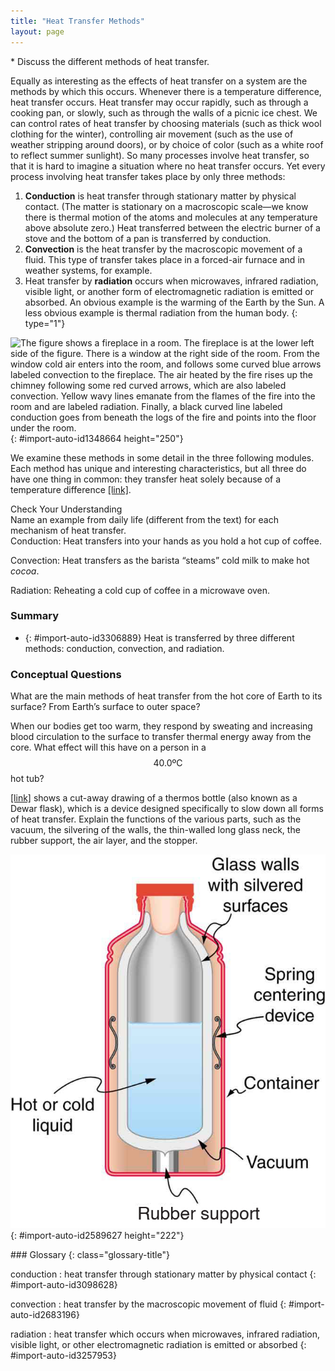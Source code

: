 ```yaml
---
title: "Heat Transfer Methods"
layout: page
---
```



<div class="abstract" markdown="1">
* Discuss the different methods of heat transfer.
</div>

Equally as interesting as the effects of heat transfer on a system are the methods by which this occurs. Whenever there is a temperature difference, heat transfer occurs. Heat transfer may occur rapidly, such as through a cooking pan, or slowly, such as through the walls of a picnic ice chest. We can control rates of heat transfer by choosing materials (such as thick wool clothing for the winter), controlling air movement (such as the use of weather stripping around doors), or by choice of color (such as a white roof to reflect summer sunlight). So many processes involve heat transfer, so that it is hard to imagine a situation where no heat transfer occurs. Yet every process involving heat transfer takes place by only three methods:

1.  **Conduction** is heat transfer through stationary matter by physical contact. (The matter is stationary on a macroscopic scale—we know there is thermal motion of the atoms and molecules at any temperature above absolute zero.) Heat transferred between the electric burner of a stove and the bottom of a pan is transferred by conduction.
2.  **Convection** is the heat transfer by the macroscopic movement of a fluid. This type of transfer takes place in a forced-air furnace and in weather systems, for example.
3.  Heat transfer by **radiation** occurs when microwaves, infrared radiation, visible light, or another form of electromagnetic radiation is emitted or absorbed. An obvious example is the warming of the Earth by the Sun. A less obvious example is thermal radiation from the human body.
{: type="1"}

 ![The figure shows a fireplace in a room. The fireplace is at the lower left side of the figure. There is a window at the right side of the room. From the window cold air enters into the room, and follows some curved blue arrows labeled convection to the fireplace. The air heated by the fire rises up the chimney following some red curved arrows, which are also labeled convection. Yellow wavy lines emanate from the flames of the fire into the room and are labeled radiation. Finally, a black curved line labeled conduction goes from beneath the logs of the fire and points into the floor under the room.](../resources/Figure_15_04_01a.jpg "In a fireplace, heat transfer occurs by all three methods: conduction, convection, and radiation. Radiation is responsible for most of the heat transferred into the room. Heat transfer also occurs through conduction into the room, but at a much slower rate. Heat transfer by convection also occurs through cold air entering the room around windows and hot air leaving the room by rising up the chimney."){: #import-auto-id1348664 height="250"}

We examine these methods in some detail in the three following modules. Each method has unique and interesting characteristics, but all three do have one thing in common: they transfer heat solely because of a temperature difference [\[link\]](#import-auto-id1348664).

<div class="exercise" data-element-type="check-understanding" data-label="">
<div class="title">
Check Your Understanding
</div>
<div class="problem" markdown="1">
Name an example from daily life (different from the text) for each mechanism of heat transfer.

</div>
<div class="solution" data-print-placement="here" markdown="1">
Conduction: Heat transfers into your hands as you hold a hot cup of coffee.

Convection: Heat transfers as the barista “steams” cold milk to make hot *cocoa*.

Radiation: Reheating a cold cup of coffee in a microwave oven.

</div>
</div>

### Summary

* {: #import-auto-id3306889} Heat is transferred by three different methods: conduction, convection, and radiation.

### Conceptual Questions

<div class="exercise" data-element-type="conceptual-questions">
<div class="problem" markdown="1">
What are the main methods of heat transfer from the hot core of Earth to its surface? From Earth’s surface to outer space?

</div>
</div>

When our bodies get too warm, they respond by sweating and increasing blood circulation to the surface to transfer thermal energy away from the core. What effect will this have on a person in a  $$40.0\text{ºC} $$
 hot tub?

[\[link\]](#import-auto-id2589627) shows a cut-away drawing of a thermos bottle (also known as a Dewar flask), which is a device designed specifically to slow down all forms of heat transfer. Explain the functions of the various parts, such as the vacuum, the silvering of the walls, the thin-walled long glass neck, the rubber support, the air layer, and the stopper.

![The figure shows a  cutaway drawing of a thermos bottle, with various parts labeled.](../resources/Figure_15_04_02a.jpg "The construction of a thermos bottle is designed to inhibit all methods of heat transfer."){: #import-auto-id2589627 height="222"}

<div class="glossary" markdown="1">
### Glossary
{: class="glossary-title"}

conduction
: heat transfer through stationary matter by physical contact
{: #import-auto-id3098628}

convection
: heat transfer by the macroscopic movement of fluid
{: #import-auto-id2683196}

radiation
: heat transfer which occurs when microwaves, infrared radiation, visible light, or other electromagnetic radiation is emitted or absorbed
{: #import-auto-id3257953}

</div>
